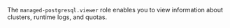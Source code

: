 The `managed-postgresql.viewer` role enables you to view information about clusters, runtime logs, and quotas.